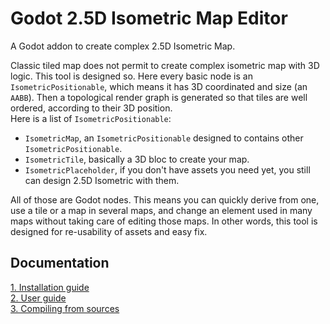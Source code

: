 # Godot 2.5D Isometric Map Editor

A Godot addon to create complex 2.5D Isometric Map.

Classic tiled map does not permit to create complex isometric map with 3D logic. This tool is designed so. Here
every basic node is an `IsometricPositionable`, which means it has 3D coordinated and size (an `AABB`). Then a
topological render graph is generated so that tiles are well ordered, according to their 3D position.  
Here is a list of `IsometricPositionable`:
- `IsometricMap`, an `IsometricPositionable` designed to contains other `IsometricPositionable`.
- `IsometricTile`, basically a 3D bloc to create your map.
- `IsometricPlaceholder`, if you don't have assets you need yet, you still can design 2.5D Isometric with them.

All of those are Godot nodes. This means you can quickly derive from one, use a tile or a map in several maps, and 
change an element used in many maps without taking care of editing those maps. In other words, this tool is designed for
re-usability of assets and easy fix.

## Documentation

[1. Installation guide](.README/INSTALL.md)  
[2. User guide](.README/USER_GUIDE.md)  
[3. Compiling from sources](.README/COMPILING_FROM_SOURCES.md)  